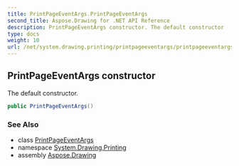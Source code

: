 ```yaml
---
title: PrintPageEventArgs.PrintPageEventArgs
second_title: Aspose.Drawing for .NET API Reference
description: PrintPageEventArgs constructor. The default constructor
type: docs
weight: 10
url: /net/system.drawing.printing/printpageeventargs/printpageeventargs/
---
```

## PrintPageEventArgs constructor

The default constructor.

```csharp
public PrintPageEventArgs()
```

### See Also

* class [PrintPageEventArgs](../)
* namespace [System.Drawing.Printing](../../printpageeventargs/)
* assembly [Aspose.Drawing](../../../)


